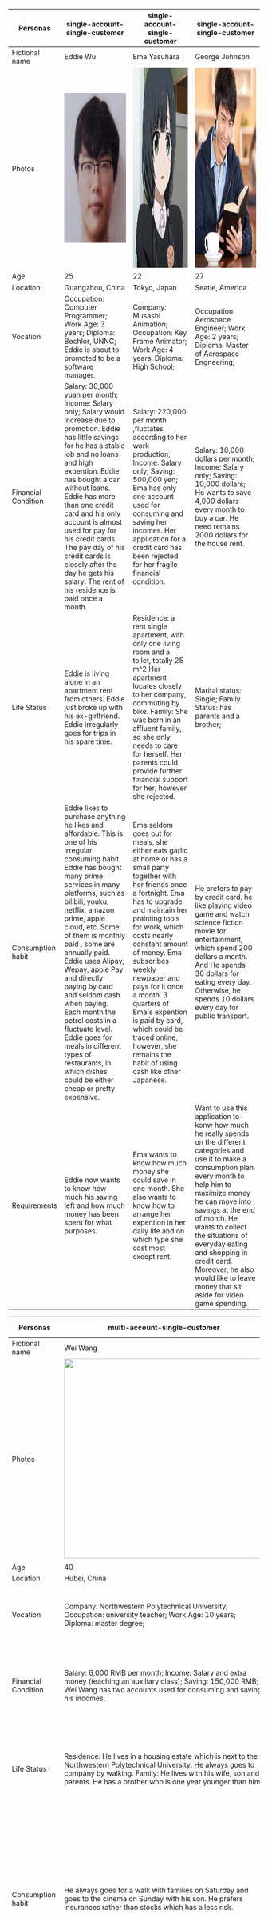 ﻿| Personas            | single\-account\-single\-customer                                                                                                                                                                                                                                                                                                                                                                                                                                                                                                                                 | single\-account\-single\-customer                                                                                                                                                                                                                                                                                                                                                                                                                         | single\-account\-single\-customer                                                                                                                                                                                                                                                                                                                                                                     |
|---------------------|--------------------------------------------------------------------------------------------------------------------------------------------------------------------------------------------------------------------------------------------------------------------------------------------------------------------------------------------------------------------------------------------------------------------------------------------------------------------------------------------------------------------------------------------------------------------|-----------------------------------------------------------------------------------------------------------------------------------------------------------------------------------------------------------------------------------------------------------------------------------------------------------------------------------------------------------------------------------------------------------------------------------------------------------|-------------------------------------------------------------------------------------------------------------------------------------------------------------------------------------------------------------------------------------------------------------------------------------------------------------------------------------------------------------------------------------------------------|
| Fictional name      | Eddie Wu                                                                                                                                                                                                                                                                                                                                                                                                                                                                                                                                                           | Ema Yasuhara                                                                                                                                                                                                                                                                                                                                                                                                                                              | George Johnson                                                                                                                                                                                                                                                                                                                                                                                        |
| Photos              | <img src="/images/personas/eddie.jpg" width="300" height="300">                                                                                                                                                                                                                                                                                                                                                                                                                                                                                                    |<img src="/images/personas/ema.jpg" width="400" height="400">                                                                                                                                                                                                                                                                                                                                                                                              | <img src="/images/personas/GeorgeJohnson.jpg" width="400" height="400">                                                                                                                                                                                                                                                                                                                               |
| Age                 | 25                                                                                                                                                                                                                                                                                                                                                                                                                                                                                                                                                                 | 22                                                                                                                                                                                                                                                                                                                                                                                                                                                        | 27                                                                                                                                                                                                                                                                                                                                                                                                    |
| Location            | Guangzhou, China                                                                                                                                                                                                                                                                                                                                                                                                                                                                                                                                                   | Tokyo, Japan                                                                                                                                                                                                                                                                                                                                                                                                                                              | Seatle, America                                                                                                                                                                                                                                                                                                                                                                                       |
| Vocation            | Occupation: Computer Programmer; Work Age: 3 years; Diploma: Bechlor, UNNC; Eddie is about to promoted to be a software manager\.                                                                                                                                                                                                                                                                                                                                                                                                                                  | Company: Musashi Animation; Occupation: Key Frame Animator; Work Age: 4 years; Diploma: High School;                                                                                                                                                                                                                                                                                                                                                      | Occupation: Aerospace Engineer; Work Age: 2 years; Diploma: Master of Aerospace Engneering;                                                                                                                                                                                                                                                                                                           |
| Financial Condition | Salary: 30,000 yuan per month;  Income: Salary only; Salary would increase due to promotion\. Eddie has little savings for he has a stable job and no loans and high expention\. Eddie has bought a car without loans\.  Eddie has more than one credit card and his only account is almost used for pay for his credit cards\. The pay day of his credit cards is closely after the day he gets his salary\. The rent of his residence is paid once a month\.                                                                                                     | Salary: 220,000 per month ,fluctates according to her work production; Income: Salary only; Saving: 500,000 yen; Ema has only one account used for consuming and saving her incomes\. Her application for a credit card has been rejected for her fragile financial condition\.                                                                                                                                                                           | Salary: 10,000 dollars per month;  Income: Salary only; Saving: 10,000 dollars; He wants to save 4,000 dollars every month to buy a car\.  He need remains 2000 dollars for the house rent\.                                                                                                                                                                                                          |
| Life Status         | Eddie is living alone in an apartment rent from others\.  Eddie just broke up with his ex\-girlfriend\. Eddie irregularly goes for trips in his spare time\.                                                                                                                                                                                                                                                                                                                                                                                                       | Residence: a rent single apartment, with only one living room and a toilet, totally 25 m^2 Her apartment locates closely to her company, commuting by bike\. Family: She was born in an affluent family, so she only needs to care for herself\.  Her parents could provide further financial support for her, however she rejected\.                                                                                                                     | Marital status: Single; Family Status: has parents and a brother;                                                                                                                                                                                                                                                                                                                                     |
| Consumption habit   | Eddie likes to purchase anything he likes and affordable\. This is one of his irregular consuming habit\. Eddie has bought many prime services in many platforms, such as bilibili, youku, netflix, amazon prime, apple cloud, etc\. Some of them is monthly paid , some are annually paid\. Eddie uses Alipay, Wepay, apple Pay and directly paying by card and seldom cash when paying\. Each month the petrol costs in a fluctuate level\.  Eddie goes for meals in different types of restaurants, in which dishes could be either cheap or pretty expensive\. | Ema seldom goes out for meals, she either eats garlic at home or has a small party together with her friends once a fortnight\. Ema has to upgrade and maintain her prainting tools for work, which costs nearly constant amount of money\. Ema subscribes weekly newpaper and pays for it once a month\. 3 quarters of Ema's expention is paid by card, which could be traced online, however, she remains the habit of using cash like other Japanese\. | He prefers to pay by credit card\.  he like playing video game and watch science fiction movie for entertainment, which spend 200 dollars a month\. And He spends 30 dollars for eating every day\.  Otherwise, he spends 10 dollars every day for public transport\.                                                                                                                                 |
| Requirements        | Eddie now wants to know how much his saving left and how much money has been spent for what purposes\.                                                                                                                                                                                                                                                                                                                                                                                                                                                             | Ema wants to know how much money she could save in one month\.  She also wants to know how to arrange her expention in her daily life and on which type she cost most except rent\.                                                                                                                                                                                                                                                                       | Want to use this application to konw how much he really spends on the different categories and use it to make a consumption plan every month to help him to maximize money he can move into savings at the end of month\.  He wants to collect the situations of everyday eating and shopping in credit card\. Moreover, he also would like to leave money that sit aside for  video game spending\.  |

| Personas            | multi\-account\-single\-customer                                                                                                                                                                                                                                                                                                                                                                                                                                   | multi\-account\-single\-customer                                                                                                                                                                                                                                                                      | joint\-account user                                                                                                                                                                                                                                                                                                                             |
|---------------------|--------------------------------------------------------------------------------------------------------------------------------------------------------------------------------------------------------------------------------------------------------------------------------------------------------------------------------------------------------------------------------------------------------------------------------------------------------------------|-------------------------------------------------------------------------------------------------------------------------------------------------------------------------------------------------------------------------------------------------------------------------------------------------------|-------------------------------------------------------------------------------------------------------------------------------------------------------------------------------------------------------------------------------------------------------------------------------------------------------------------------------------------------|
| Fictional name      | Wei Wang                                                                                                                                                                                                                                                                                                                                                                                                                                                           | Jianguo Wang                                                                                                                                                                                                                                                                                          | Cuihua ZHOU                                                                                                                                                                                                                                                                                                                                     |
| Photos              |  <img src="/images/personas/WeiWANG.jpg" width="400" height="400">                                                                                                                                                                                                                                                                                                                                                                                                 | <img src="/images/personas/JianguoWANG.jpg" width="400" height="400">                                                                                                                                                                                                                                 |  <img src="/images/personas/CuihuaZHOU.jpg" width="400" height="400">                                                                                                                                                                                                                                                                           |
| Age                 | 40                                                                                                                                                                                                                                                                                                                                                                                                                                                                 | 35                                                                                                                                                                                                                                                                                                    | 42                                                                                                                                                                                                                                                                                                                                              |
| Location            | Hubei, China                                                                                                                                                                                                                                                                                                                                                                                                                                                       | Henan, China                                                                                                                                                                                                                                                                                          | Harbin, China                                                                                                                                                                                                                                                                                                                                   |
| Vocation            | Company: Northwestern Polytechnical University; Occupation: university teacher; Work Age: 10 years; Diploma: master degree;                                                                                                                                                                                                                                                                                                                                        | Company: the People's Hospital; Occupation: dentist; Work Age: 5 years; Diploma: university degree;                                                                                                                                                                                                   | Company: Transnational company; Occupation: Senior executives; Diploma: Master of Business, UNNC;                                                                                                                                                                                                                                               |
| Financial Condition | Salary: 6,000 RMB per month; Income: Salary and extra money \(teaching an auxiliary class\); Saving: 150,000 RMB; Wei Wang has two accounts used for consuming and saving his incomes\.                                                                                                                                                                                                                                                                            | Salary: 10,000 RMB per month; Income: Salary only; Saving: 200,000 RMB; Jianguo Wang has three accounts used for consuming and saving his incomes\.                                                                                                                                                   | She has 30,000 yuan per month for salary\. Her husband hais 45,000 yuan per month for salary\. 10,000 yuan for the rent collection of house\.                                                                                                                                                                                                   |
| Life Status         | Residence: He lives in a housing estate which is next to the Northwestern Polytechnical University\.  He always goes to company by walking\. Family: He lives with his wife, son and parents\. He has a  brother who is one year younger than him\.                                                                                                                                                                                                                | Residence: He lives in a department in the downtown alone\. He always goes to company by subway\.  Family: He is the only child in the family\. Now he fights for the enterprise in outside\.                                                                                                         | Marital status: married; Family Status: has parents,husband; she is a mother of two children\. She also gives her two children 3000 yuan every one for pocket money\.                                                                                                                                                                           |
| Consumption habit   | He always goes for a walk with families on Saturday and goes to the cinema on Sunday with his son\. He prefers  insurances rather than stocks which has a less risk\.                                                                                                                                                                                                                                                                                              | He is used to watching a movie once a week\. Also, he is used to saving money in different accounts\. He always has meals in the company dining hall which could save a large amount of money\.                                                                                                       | She prefers to use mobile pay \(Wechat pay\)\.  She likes travelling around the world so that she will arrange a famlity trip every month\.  She organizes a family trip every month which costs about 20,000 yuan\.  She also will buy some gifts for her husband and children, which is uncertain and might from 1,000 yuan to 10,0000 yuan\. |
| Requirements        | He has already invested in Bond funds \(eg: Treasury bonds\) and capital \- preserving bank financial products \(eg: life insurance\) separately in two accounts\. The first account will aim to: get interest and get the principal at the end of the day\.  The second account will aim to: get money from the insurance at regular intervals until the end\. He wants to use the interset and the principal to buy a suv to which they can use go for a walking | He is focusing on whether one of his accounts could afford once payment\.                \(eg: Down payment when buying a car\) His three accounts aim to:  storing fixed money to earn more interests; being used to afford monthly variable money \(eg: telephone charge\); storing extra income\.  | Want to use this application to collect the total outcome and income of the whole family each month\.  She wants to distribute 10,000 yuan to buy the daily things \(for example,cosmetics and cloths\) and food\.  She wants the application could import the custom records manually\.                                                        |
